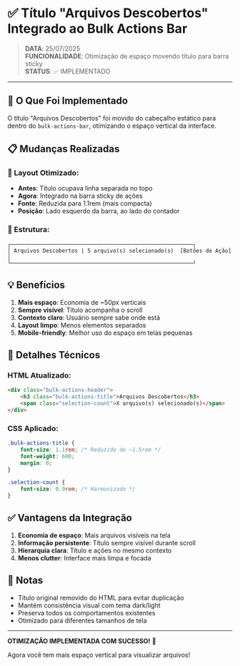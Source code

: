 # ✅ Título "Arquivos Descobertos" Integrado ao Bulk Actions Bar

> **DATA**: 25/07/2025  
> **FUNCIONALIDADE**: Otimização de espaço movendo título para barra sticky  
> **STATUS**: ✅ IMPLEMENTADO  

---

## 🎯 O Que Foi Implementado

O título "Arquivos Descobertos" foi movido do cabeçalho estático para dentro do `bulk-actions-bar`, otimizando o espaço vertical da interface.

## 📋 Mudanças Realizadas

### 🎨 Layout Otimizado:
- **Antes**: Título ocupava linha separada no topo
- **Agora**: Integrado na barra sticky de ações
- **Fonte**: Reduzida para 1.1rem (mais compacta)
- **Posição**: Lado esquerdo da barra, ao lado do contador

### 📐 Estrutura:
```
┌─────────────────────────────────────────────────────────┐
│ Arquivos Descobertos | 5 arquivo(s) selecionado(s)  [Botões de Ação] │
└─────────────────────────────────────────────────────────┘
```

## 💡 Benefícios

1. **Mais espaço**: Economia de ~50px verticais
2. **Sempre visível**: Título acompanha o scroll
3. **Contexto claro**: Usuário sempre sabe onde está
4. **Layout limpo**: Menos elementos separados
5. **Mobile-friendly**: Melhor uso do espaço em telas pequenas

## 🔧 Detalhes Técnicos

### HTML Atualizado:
```html
<div class="bulk-actions-header">
    <h3 class="bulk-actions-title">Arquivos Descobertos</h3>
    <span class="selection-count">X arquivo(s) selecionado(s)</span>
</div>
```

### CSS Aplicado:
```css
.bulk-actions-title {
    font-size: 1.1rem; /* Reduzido de ~1.5rem */
    font-weight: 600;
    margin: 0;
}

.selection-count {
    font-size: 0.9rem; /* Harmonizado */
}
```

## ✅ Vantagens da Integração

1. **Economia de espaço**: Mais arquivos visíveis na tela
2. **Informação persistente**: Título sempre visível durante scroll
3. **Hierarquia clara**: Título e ações no mesmo contexto
4. **Menos clutter**: Interface mais limpa e focada

## 📝 Notas

- Título original removido do HTML para evitar duplicação
- Mantém consistência visual com tema dark/light
- Preserva todos os comportamentos existentes
- Otimizado para diferentes tamanhos de tela

---

**OTIMIZAÇÃO IMPLEMENTADA COM SUCESSO!** 🎉

Agora você tem mais espaço vertical para visualizar arquivos!